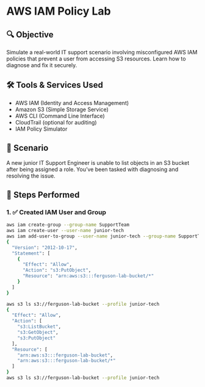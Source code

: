 # AWS IAM Policy Lab

## 🔍 Objective
Simulate a real-world IT support scenario involving misconfigured AWS IAM policies that prevent a user from accessing S3 resources. Learn how to diagnose and fix it securely.

## 🛠️ Tools & Services Used
- AWS IAM (Identity and Access Management)
- Amazon S3 (Simple Storage Service)
- AWS CLI (Command Line Interface)
- CloudTrail (optional for auditing)
- IAM Policy Simulator

## 📘 Scenario
A new junior IT Support Engineer is unable to list objects in an S3 bucket after being assigned a role. You’ve been tasked with diagnosing and resolving the issue.

## 🧪 Steps Performed

### 1. ✅ Created IAM User and Group
```bash
aws iam create-group --group-name SupportTeam
aws iam create-user --user-name junior-tech
aws iam add-user-to-group --user-name junior-tech --group-name SupportTeam
{
  "Version": "2012-10-17",
  "Statement": [
    {
      "Effect": "Allow",
      "Action": "s3:PutObject",
      "Resource": "arn:aws:s3:::ferguson-lab-bucket/*"
    }
  ]
}

aws s3 ls s3://ferguson-lab-bucket --profile junior-tech
{
  "Effect": "Allow",
  "Action": [
    "s3:ListBucket",
    "s3:GetObject",
    "s3:PutObject"
  ],
  "Resource": [
    "arn:aws:s3:::ferguson-lab-bucket",
    "arn:aws:s3:::ferguson-lab-bucket/*"
  ]
}
aws s3 ls s3://ferguson-lab-bucket --profile junior-tech
